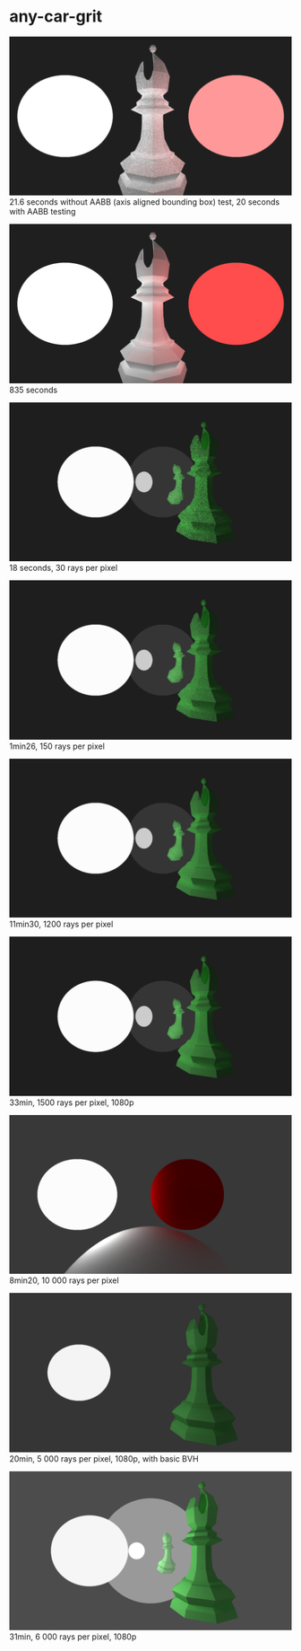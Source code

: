 # any-car-grit

![Figure 1](figures/fig1.png)
21.6 seconds without AABB (axis aligned bounding box) test, 20 seconds with AABB testing


![Figure 2](figures/fig2.png)
835 seconds


![Figure 3](figures/fig3.png)
18 seconds, 30 rays per pixel


![Figure 4](figures/fig4.png)
1min26, 150 rays per pixel


![Figure 5](figures/fig5.png)
11min30, 1200 rays per pixel


![Figure 6](figures/fig6.png)
33min, 1500 rays per pixel, 1080p


![Figure 7](figures/fig7.png)
8min20, 10 000 rays per pixel


![Figure 8](figures/fig8.png)
20min, 5 000 rays per pixel, 1080p, with basic BVH


![Figure 9](figures/fig9.png)
31min, 6 000 rays per pixel, 1080p